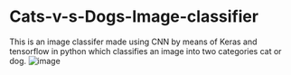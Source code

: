 # Cats-v-s-Dogs-Image-classifier

This is an image classifer made using CNN by means of Keras and tensorflow in python which classifies an image into two categories cat or dog.
![image](https://user-images.githubusercontent.com/55309579/115680251-08d8f400-a371-11eb-8bb4-e52aafabf63d.png)
